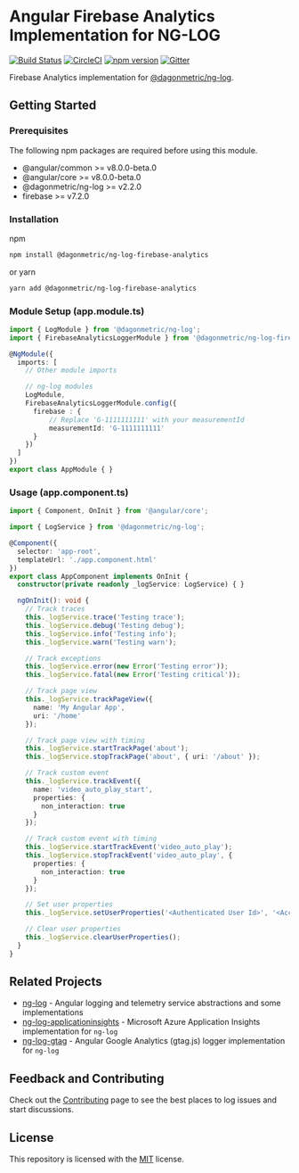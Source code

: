 # Angular Firebase Analytics Implementation for NG-LOG

[![Build Status](https://dev.azure.com/DagonMetric/ng-log-firebase-analytics/_apis/build/status/DagonMetric.ng-log-firebase-analytics?branchName=master)](https://dev.azure.com/DagonMetric/ng-log-firebase-analytics/_build/latest?definitionId=14&branchName=master)
[![CircleCI](https://circleci.com/gh/DagonMetric/ng-log-firebase-analytics.svg?style=svg)](https://circleci.com/gh/DagonMetric/ng-log-firebase-analytics)
[![npm version](https://img.shields.io/npm/v/@dagonmetric/ng-log-firebase-analytics.svg)](https://www.npmjs.com/package/@dagonmetric/ng-log-firebase-analytics)
[![Gitter](https://badges.gitter.im/DagonMetric/general.svg)](https://gitter.im/DagonMetric/general?utm_source=badge&utm_medium=badge&utm_campaign=pr-badge)

Firebase Analytics implementation for [@dagonmetric/ng-log](https://github.com/DagonMetric/ng-log).

## Getting Started

### Prerequisites

The following npm packages are required before using this module.

* @angular/common >= v8.0.0-beta.0
* @angular/core >= v8.0.0-beta.0
* @dagonmetric/ng-log >= v2.2.0
* firebase >= v7.2.0

### Installation

npm

```bash
npm install @dagonmetric/ng-log-firebase-analytics
```

or yarn

```bash
yarn add @dagonmetric/ng-log-firebase-analytics
```

### Module Setup (app.module.ts)

```typescript
import { LogModule } from '@dagonmetric/ng-log';
import { FirebaseAnalyticsLoggerModule } from '@dagonmetric/ng-log-firebase-analytics';

@NgModule({
  imports: [
    // Other module imports

    // ng-log modules
    LogModule,
    FirebaseAnalyticsLoggerModule.config({
      firebase : {
          // Replace 'G-1111111111' with your measurementId
          measurementId: 'G-1111111111'
      }
    })
  ]
})
export class AppModule { }
```

### Usage (app.component.ts)

```typescript
import { Component, OnInit } from '@angular/core';

import { LogService } from '@dagonmetric/ng-log';

@Component({
  selector: 'app-root',
  templateUrl: './app.component.html'
})
export class AppComponent implements OnInit {
  constructor(private readonly _logService: LogService) { }

  ngOnInit(): void {
    // Track traces
    this._logService.trace('Testing trace');
    this._logService.debug('Testing debug');
    this._logService.info('Testing info');
    this._logService.warn('Testing warn');

    // Track exceptions
    this._logService.error(new Error('Testing error'));
    this._logService.fatal(new Error('Testing critical'));

    // Track page view
    this._logService.trackPageView({
      name: 'My Angular App',
      uri: '/home'
    });

    // Track page view with timing
    this._logService.startTrackPage('about');
    this._logService.stopTrackPage('about', { uri: '/about' });

    // Track custom event
    this._logService.trackEvent({
      name: 'video_auto_play_start',
      properties: {
        non_interaction: true
      }
    });

    // Track custom event with timing
    this._logService.startTrackEvent('video_auto_play');
    this._logService.stopTrackEvent('video_auto_play', {
      properties: {
        non_interaction: true
      }
    });

    // Set user properties
    this._logService.setUserProperties('<Authenticated User Id>', '<Account Id>');

    // Clear user properties
    this._logService.clearUserProperties();
  }
}
```

## Related Projects

* [ng-log](https://github.com/DagonMetric/ng-log) - Angular logging and telemetry service abstractions and some implementations
* [ng-log-applicationinsights](https://github.com/DagonMetric/ng-log-applicationinsights) - Microsoft Azure Application Insights implementation for `ng-log`
* [ng-log-gtag](https://github.com/DagonMetric/ng-log-gtag) - Angular Google Analytics (gtag.js) logger implementation for `ng-log`

## Feedback and Contributing

Check out the [Contributing](https://github.com/DagonMetric/ng-log-firebase-analytics/blob/master/CONTRIBUTING.md) page to see the best places to log issues and start discussions.

## License

This repository is licensed with the [MIT](https://github.com/DagonMetric/ng-log-firebase-analytics/blob/master/LICENSE) license.
